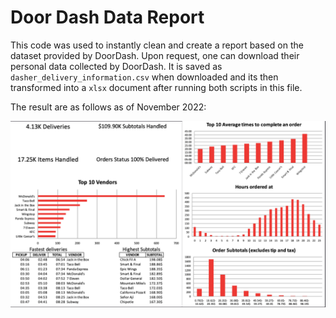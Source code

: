 # Door Dash Data Report

This code was used to instantly clean and create a report based on the dataset provided by DoorDash. Upon request, one can download their personal data collected by DoorDash. It is saved as `dasher_delivery_information.csv` when downloaded and its then transformed into a `xlsx` document after running both scripts in this file.

The result are as follows as of November 2022:

![](DoorDash%20Data/Excel_Report.png)